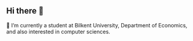 ## Hi there 👋
🔭 I’m currently a student at Bilkent University, Department of Economics, and also interested in computer sciences.
